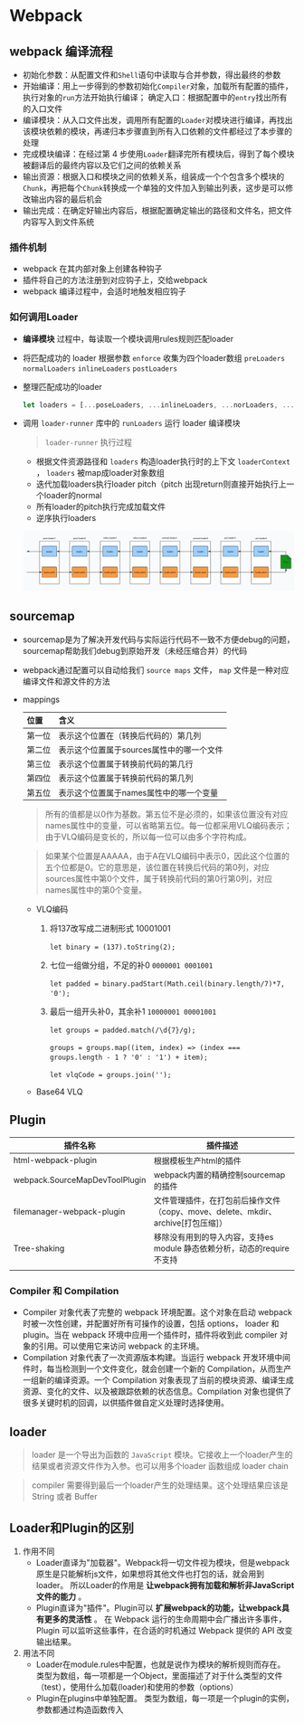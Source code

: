 # Webpack

## webpack 编译流程

- 初始化参数：从配置文件和`Shell`语句中读取与合并参数，得出最终的参数
- 开始编译：用上一步得到的参数初始化`Compiler`对象，加载所有配置的插件，执行对象的`run`方法开始执行编译； 确定入口：根据配置中的`entry`找出所有的入口文件
- 编译模块：从入口文件出发，调用所有配置的`Loader`对模块进行编译，再找出该模块依赖的模块，再递归本步骤直到所有入口依赖的文件都经过了本步骤的处理
- 完成模块编译：在经过第 4 步使用`Loader`翻译完所有模块后，得到了每个模块被翻译后的最终内容以及它们之间的依赖关系
- 输出资源：根据入口和模块之间的依赖关系，组装成一个个包含多个模块的 `Chunk`，再把每个`Chunk`转换成一个单独的文件加入到输出列表，这步是可以修改输出内容的最后机会
- 输出完成：在确定好输出内容后，根据配置确定输出的路径和文件名，把文件内容写入到文件系统

### 插件机制

- webpack 在其内部对象上创建各种钩子
- 插件将自己的方法注册到对应钩子上，交给webpack
- webpack 编译过程中，会适时地触发相应钩子

### 如何调用Loader

- **编译模块** 过程中，每读取一个模块调用rules规则匹配loader

- 将匹配成功的 loader 根据参数 `enforce` 收集为四个loader数组 `preLoaders` `normalLoaders` `inlineLoaders` `postLoaders` 

- 整理匹配成功的loader

  ```js
  let loaders = [...poseLoaders, ...inlineLoaders, ...norLoaders, ...preLoaders]
  ```

- 调用 `loader-runner` 库中的 `runLoaders` 运行 loader 编译模块

  >  `loader-runner` 执行过程

  - 根据文件资源路径和 `loaders` 构造loader执行时的上下文 `loaderContext`  ， `loaders` 被map成loader对象数组
  - 迭代加载loaders执行loader pitch（pitch 出现return则直接开始执行上一个loader的normal
  - 所有loader的pitch执行完成加载文件
  - 逆序执行loaders

  ![image-20200925102114442](./img/image-20200925102114442.png)

## sourcemap

- sourcemap是为了解决开发代码与实际运行代码不一致不方便debug的问题，sourcemap帮助我们debug到原始开发（未经压缩合并）的代码
- webpack通过配置可以自动给我们 `source maps` 文件， `map` 文件是一种对应编译文件和源文件的方法

- mappings

  | 位置   | 含义                                      |
  | ------ | ----------------------------------------- |
  | 第一位 | 表示这个位置在（转换后代码的）第几列      |
  | 第二位 | 表示这个位置属于sources属性中的哪一个文件 |
  | 第三位 | 表示这个位置属于转换前代码的第几行        |
  | 第四位 | 表示这个位置属于转换前代码的第几列        |
  | 第五位 | 表示这个位置属于names属性中的哪一个变量   |

  > 所有的值都是以0作为基数。第五位不是必须的，如果该位置没有对应names属性中的变量，可以省略第五位。每一位都采用VLQ编码表示；由于VLQ编码是变长的，所以每一位可以由多个字符构成。

  > 如果某个位置是AAAAA，由于A在VLQ编码中表示0，因此这个位置的五个位都是0。它的意思是，该位置在转换后代码的第0列，对应sources属性中第0个文件，属于转换前代码的第0行第0列，对应names属性中的第0个变量。

  - VLQ编码

    1. 将137改写成二进制形式 10001001

       `let binary = (137).toString(2);`

    2. 七位一组做分组，不足的补0 `0000001 0001001`

       `let padded = binary.padStart(Math.ceil(binary.length/7)*7, '0');`

    3. 最后一组开头补0，其余补1 `10000001 00001001`

       `let groups = padded.match(/\d{7}/g);`

       `groups = groups.map((item, index) => (index === groups.length - 1 ? '0' : '1') + item);`

        `let vlqCode = groups.join('');`

  - Base64 VLQ



## Plugin

| 插件名称                       | 插件描述                                                     |
| ------------------------------ | ------------------------------------------------------------ |
| html-webpack-plugin            | 根据模板生产html的插件                                       |
| webpack.SourceMapDevToolPlugin | webpack内置的精确控制sourcemap的插件                         |
| filemanager-webpack-plugin     | 文件管理插件，在打包前后操作文件（copy、move、delete、mkdir、archive[打包压缩]） |
| Tree-shaking                   | 移除没有用到的导入内容，支持es module 静态依赖分析，动态的require不支持 |
|                                |                                                              |

### Compiler 和 Compilation

- Compiler 对象代表了完整的 webpack 环境配置。这个对象在启动 webpack 时被一次性创建，并配置好所有可操作的设置，包括 options， loader 和 plugin。当在 webpack 环境中应用一个插件时，插件将收到此 compiler 对象的引用。可以使用它来访问 webpack 的主环境。
- Compilation 对象代表了一次资源版本构建。当运行 webpack 开发环境中间件时，每当检测到一个文件变化，就会创建一个新的 Compilation，从而生产一组新的编译资源。一个 Compilation 对象表现了当前的模块资源、编译生成资源、变化的文件、以及被跟踪依赖的状态信息。Compilation 对象也提供了很多关键时机的回调，以供插件做自定义处理时选择使用。

## loader

> loader 是一个导出为函数的 `JavaScript` 模块。它接收上一个loader产生的结果或者资源文件作为入参。也可以用多个loader 函数组成 loader chain 

> compiler 需要得到最后一个loader产生的处理结果。这个处理结果应该是 String 或者 Buffer

## Loader和Plugin的区别

1. 作用不同
   - Loader直译为"加载器"。Webpack将一切文件视为模块，但是webpack原生是只能解析js文件，如果想将其他文件也打包的话，就会用到loader。 所以Loader的作用是 **让webpack拥有加载和解析非JavaScript文件的能力** 。
   - Plugin直译为"插件"。Plugin可以 **扩展webpack的功能，让webpack具有更多的灵活性** 。 在 Webpack 运行的生命周期中会广播出许多事件，Plugin 可以监听这些事件，在合适的时机通过 Webpack 提供的 API 改变输出结果。
2. 用法不同
   - Loader在module.rules中配置，也就是说作为模块的解析规则而存在。 类型为数组，每一项都是一个Object，里面描述了对于什么类型的文件（test），使用什么加载(loader)和使用的参数（options）
   - Plugin在plugins中单独配置。 类型为数组，每一项是一个plugin的实例，参数都通过构造函数传入
